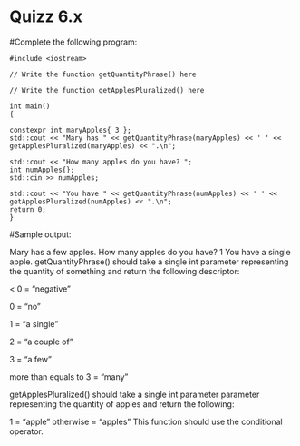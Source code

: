 # Quizz 6.x


#Complete the following program:



    #include <iostream>

    // Write the function getQuantityPhrase() here

    // Write the function getApplesPluralized() here

    int main()
    {
    
    constexpr int maryApples{ 3 };
    std::cout << "Mary has " << getQuantityPhrase(maryApples) << ' ' << getApplesPluralized(maryApples) << ".\n";

    std::cout << "How many apples do you have? ";
    int numApples{};
    std::cin >> numApples;

    std::cout << "You have " << getQuantityPhrase(numApples) << ' ' << getApplesPluralized(numApples) << ".\n";
    return 0;
    }


#Sample output:

Mary has a few apples.
How many apples do you have? 1
You have a single apple.
getQuantityPhrase() should take a single int parameter representing the quantity of something and return the following descriptor:

< 0 = “negative”

0 = “no”

1 = “a single”

2 = “a couple of”

3 = “a few”

more than equals to 3 = “many”

getApplesPluralized() should take a single int parameter parameter representing the quantity of apples and return the following:

1 = “apple”
otherwise = “apples”
This function should use the conditional operator.
